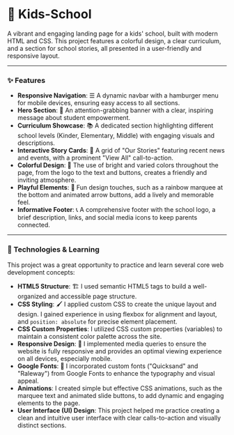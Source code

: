 # 🏫 Kids-School

A vibrant and engaging landing page for a kids' school, built with modern HTML and CSS. This project features a colorful design, a clear curriculum, and a section for school stories, all presented in a user-friendly and responsive layout.

---

### ✨ Features

-   **Responsive Navigation**: ☰ A dynamic navbar with a hamburger menu for mobile devices, ensuring easy access to all sections.
-   **Hero Section**: 🌟 An attention-grabbing banner with a clear, inspiring message about student empowerment.
-   **Curriculum Showcase**: 📚 A dedicated section highlighting different school levels (Kinder, Elementary, Middle) with engaging visuals and descriptions.
-   **Interactive Story Cards**: 📰 A grid of "Our Stories" featuring recent news and events, with a prominent "View All" call-to-action.
-   **Colorful Design**: 🎨 The use of bright and varied colors throughout the page, from the logo to the text and buttons, creates a friendly and inviting atmosphere.
-   **Playful Elements**: 🎈 Fun design touches, such as a rainbow marquee at the bottom and animated arrow buttons, add a lively and memorable feel.
-   **Informative Footer**: 📞 A comprehensive footer with the school logo, a brief description, links, and social media icons to keep parents connected.

---

### 🚀 Technologies & Learning

This project was a great opportunity to practice and learn several core web development concepts:

-   **HTML5 Structure**: 🏗️ I used semantic HTML5 tags to build a well-organized and accessible page structure.
-   **CSS Styling**: 🖌️ I applied custom CSS to create the unique layout and design. I gained experience in using flexbox for alignment and layout, and `position: absolute` for precise element placement.
-   **CSS Custom Properties**: I utilized CSS custom properties (variables) to maintain a consistent color palette across the site.
-   **Responsive Design**: 📱 I implemented media queries to ensure the website is fully responsive and provides an optimal viewing experience on all devices, especially mobile.
-   **Google Fonts**: 🔡 I incorporated custom fonts ("Quicksand" and "Raleway") from Google Fonts to enhance the typography and visual appeal.
-   **Animations**: I created simple but effective CSS animations, such as the marquee text and animated slide buttons, to add dynamic and engaging elements to the page.
-   **User Interface (UI) Design**: This project helped me practice creating a clean and intuitive user interface with clear calls-to-action and visually distinct sections.
